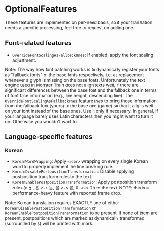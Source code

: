 # OptionalFeatures

These features are implemented on per-need basis, so if your translation needs a specific processing, feel free to request on adding one.

## Font-related features

* `OverrideFontScalingAsFallbackOnes`: If enabled, apply the font scaling adjustment.

Note: The way how font patching works is to dynamically register your fonts as "fallback fonts" of the base fonts respectively, i.e. as replacement whenever a glyph is missing on the base fonts. Unfortunately the text engine used in Monster Train does not align texts well, if there are significant differences between the base font and the fallback one in terms of font face information (e.g., line height, descending line). The `OverrideFontScalingAsFallbackOnes` feature *tries* to bring those information from the fallback font (yours) to the base one (game) so that it aligns well on your font instead of the base ones. Use it only if necessary. In general, if your language barely uses Latin characters then you might want to turn it on. Otherwise you wouldn't want to.

## Language-specific features

### Korean

* `KoreanWordWrapping`: Apply `<nobr>` wrapping on every single Korean word to properly implement the line breaking rule.
* `KoreanDisablePostpositionTransformation`: Disable applying postposition transform rules to the text.
* `KoreanEnablePostpositionTransformation`: Apply postposition transform rules (e.g., 은 <-> 는, 을 <-> 를, 이 <-> 가) to the text. NOTE: this is a performance-heavy feature with reported frame drop.

Note: Korean translation requires EXACTLY one of either `KoreanDisablePostpositionTransformation` or `KoreanEnablePostpositionTransformation` to be present. If none of them are present, postpositions which are marked as dynamically transformed (surrounded by `$`) will be printed with mark.
